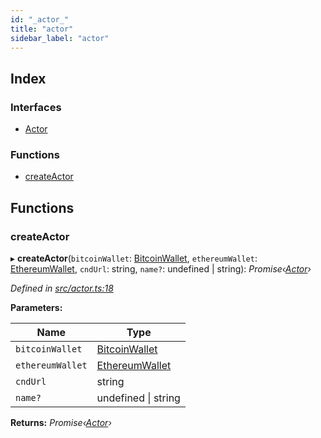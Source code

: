 ```yaml
---
id: "_actor_"
title: "actor"
sidebar_label: "actor"
---
```


## Index

### Interfaces

* [Actor](../interfaces/_actor_.actor.md)

### Functions

* [createActor](_actor_.md#createactor)

## Functions

###  createActor

▸ **createActor**(`bitcoinWallet`: [BitcoinWallet](../interfaces/_wallet_bitcoin_.bitcoinwallet.md), `ethereumWallet`: [EthereumWallet](../classes/_wallet_ethereum_.ethereumwallet.md), `cndUrl`: string, `name?`: undefined | string): *Promise‹[Actor](../interfaces/_actor_.actor.md)›*

*Defined in [src/actor.ts:18](https://github.com/comit-network/comit-js-sdk/blob/364611d/src/actor.ts#L18)*

**Parameters:**

Name | Type |
------ | ------ |
`bitcoinWallet` | [BitcoinWallet](../interfaces/_wallet_bitcoin_.bitcoinwallet.md) |
`ethereumWallet` | [EthereumWallet](../classes/_wallet_ethereum_.ethereumwallet.md) |
`cndUrl` | string |
`name?` | undefined &#124; string |

**Returns:** *Promise‹[Actor](../interfaces/_actor_.actor.md)›*
